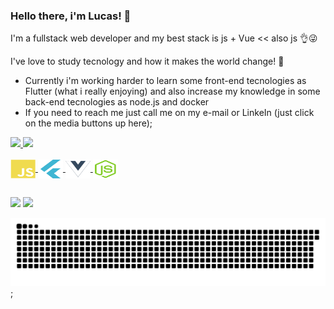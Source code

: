 ### Hello there, i'm Lucas! 👋

I'm a fullstack web developer and my best stack is js + Vue << also js 👌😜
    
I've love to study tecnology and how it makes the world change! 🚀<br>
- Currently i'm working harder to learn some front-end tecnologies as Flutter (what i really enjoying) and also increase my knowledge in some 
back-end tecnologies as node.js and docker
- If you need to reach me just call me on my e-mail or LinkeIn (just click on the media buttons up here);

<div>
  <a href="https://github.com/Luckmenez">
  <img height="180em" src="https://github-readme-stats.vercel.app/api?username=Luckmenez&show_icons=true&theme=darcula&include_all_commits=true&count_private=true">
  <img height="180em" src="https://github-readme-stats.vercel.app/api/top-langs/?username=Luckmenez&layout=compact&langs_count=16&theme=darcula"
</div>

<div style="display: inline_block"><br>
  <img align="center" alt="Lucas_js" height="30" width="40" src="https://raw.githubusercontent.com/devicons/devicon/master/icons/javascript/javascript-plain.svg">
  <img align="center" alt="Lucas_js" height="30" width="40" src="https://raw.githubusercontent.com/devicons/devicon/master/icons/flutter/flutter-plain.svg">
  <img align="center" alt="Lucas_js" height="30" width="40" src="https://raw.githubusercontent.com/devicons/devicon/master/icons/vuejs/vuejs-plain.svg">
  <img align="center" alt="Lucas_js" height="30" width="40" src="https://raw.githubusercontent.com/devicons/devicon/master/icons/nodejs/nodejs-plain.svg">
</div>

##
    
<div>
  <a href="https://www.linkedin.com/in/lucas-silva-menezes/" target="_blank"><img src="https://img.shields.io/badge/-Linkedin-%230077B5?style=for-the-badge&logo-linkedin&logoColor=white" target="_blank"></a>
  <a href="mailto:luckmenez@gmail.com" target="_blank"><img src="https://img.shields.io/badge/Gmail-D14836?style=for-the-badge&logo=gmail&logoColor=white"></a>
</div>

    
 ![Snake animation](https://github.com/Luckmenez/Luckmenez/blob/output/github-contribution-grid-snake.svg);



<!--
**Luckmenez/Luckmenez** is a ✨ _special_ ✨ repository because its `README.md` (this file) appears on your GitHub profile.

Here are some ideas to get you started:

- 🔭 I’m currently working on ...
- 🌱 I’m currently learning ...
- 👯 I’m looking to collaborate on ...
- 🤔 I’m looking for help with ...
- 💬 Ask me about ...
- 📫 How to reach me: ...
- 😄 Pronouns: ...
- ⚡ Fun fact: ...
-->
